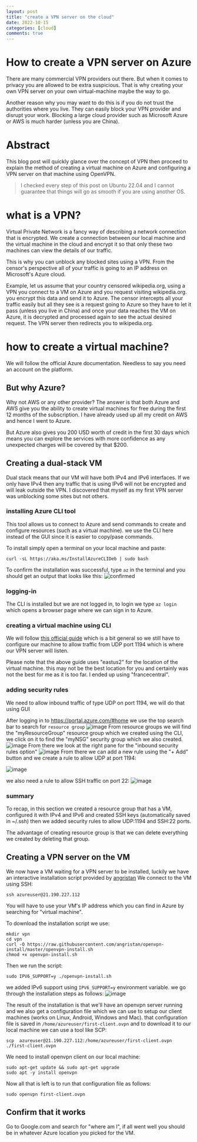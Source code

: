 ```yaml
---
layout: post
title: "create a VPN server on the cloud"
date: 2022-10-15
categories: [cloud]
comments: true
---
```



# How to create a VPN server on Azure
There are many commercial VPN providers out there. But when it comes to privacy you are allowed to be extra suspicious. That is why creating your own VPN server on your own virtual-machine maybe the way to go.

Another reason why you may want to do this is if you do not trust the authorities where you live. They can easily block your VPN provider and disrupt your work. Blocking a large cloud provider such as Microsoft Azure or AWS is much harder (unless you are China).

# Abstract
This blog post will quickly glance over the concept of VPN then proceed to explain the method of creating a virtual machine on Azure and configuring a VPN server on that machine using OpenVPN.

>I checked every step of this post on Ubuntu 22.04 and I cannot guarantee that things will go as smooth if you are using another OS.

# what is a VPN?
Virtual Private Network is a fancy way of describing a network connection that is encrypted. We create a connection between our local machine and the virtual machine in the cloud and encrypt it so that only these two machines can view the details of our traffic.

This is why you can unblock any blocked sites using a VPN. From the censor's perspective all of your traffic is going to an IP address on Microsoft's Azure cloud. 

Example, let us assume that your country censored wikipedia.org, using a VPN you connect to a VM on Azure and you request visiting wikipedia.org. you encrypt this data and send it to Azure. The censor intercepts all your traffic easily but all they see is a request going to Azure so they have to let it pass (unless you live in China) and once your data reaches the VM on Azure, it is decrypted and processed again to see the actual desired request. The VPN server then redirects you to wikipedia.org.

# how to create a virtual machine?
We will follow the official Azure documentation. Needless to say you need an account on the platform.

## But why Azure?
Why not AWS or any other provider?
The answer is that both Azure and AWS give you the ability to create virtual machines for free during the first 12 months of the subscription. I have already used up all my credit on AWS and hence I went to Azure.

But Azure also gives you 200 USD worth of credit in the first 30 days which means you can explore the services with more confidence as any unexpected charges will be covered by that $200.

## Creating a dual-stack VM
Dual stack means that our VM will have both IPv4 and IPv6 interfaces. If we only have IPv4 then any traffic that is using IPv6 will not be encrypted and will leak outside the VPN. I discovered that myself as my first VPN server was unblocking some sites but not others.


### installing Azure CLI tool
This tool allows us to connect to Azure and send commands to create and configure resources (such as a virtual machine). we use the CLI here instead of the GUI since it is easier to copy/pase commands.

To install simply open a terminal on your local machine and paste:
```
curl -sL https://aka.ms/InstallAzureCLIDeb | sudo bash
```
To confirm the installation was successful, type `az` in the terminal and you should get an output that looks like this:
![confirmed](./az.png "cli works")

### logging-in
The CLI is installed but we are not logged in, to login we type `az login` which opens a browser page where we can sign in to Azure.


### creating a virtual machine using CLI
We will follow [this official guide](https://learn.microsoft.com/en-us/azure/virtual-network/ip-services/create-vm-dual-stack-ipv6-cli "create-vm-dual-stack-ipv6-cli") which is a bit general so we still have to configure our machine to allow traffic from UDP port 1194 which is where our VPN server will listen.

Please note that the above guide uses "eastus2" for the location of the virtual machine. this may not be the best location for you and certainly was not the best for me as it is too far. I ended up using "francecentral".

### adding security rules
We need to allow inbound traffic of type UDP on port 1194, we will do that using GUI

After logging in to https://portal.azure.com/#home we use the top search bar to search for `resource group`
![image](../assets/2022-10-16-create-vpn-on-the-cloud/portal.png)
From resource groups we will find the "myResourceGroup" resource group which we created using the CLI, we click on it to find the "myNSG" security group which we also created.
![image](../assets/2022-10-16-create-vpn-on-the-cloud/security.png)
From there we look at the right pane for the "inbound security rules option"
![image](../assets/2022-10-16-create-vpn-on-the-cloud/inbound.png)
From there we can add a new rule using the "+ Add" button and we create a rule to allow UDP at port 1194:

![image](../assets/2022-10-16-create-vpn-on-the-cloud/udp.png)

we also need a rule to allow SSH traffic on port 22:
![image](../assets/2022-10-16-create-vpn-on-the-cloud/ssh.png)


### summary
To recap, in this section we created a resource group that has a VM, configured it with IPv4 and IPv6 and created SSH keys (automatically saved in ~/.ssh) then we added security rules to allow UDP:1194 and SSH:22 ports.

The advantage of creating resource group is that we can delete everything we created by deleting that group.
## Creating a VPN server on the VM
We now have a VM waiting for a VPN server to be installed, luckily we have an interactive installation script provided by [angristan](https://github.com/angristan/openvpn-install "install openvpn")
We connect to the VM using SSH:
```
ssh azureuser@21.190.227.112
```
You will have to use your VM's IP address which you can find in Azure by searching for "virtual machine".

To download the installation script we use:
```
mkdir vpn
cd vpn
curl -O https://raw.githubusercontent.com/angristan/openvpn-install/master/openvpn-install.sh
chmod +x openvpn-install.sh
```
Then we run the script:
```
sudo IPV6_SUPPORT=y ./openvpn-install.sh
```
we added IPv6 support using `IPV6_SUPPORT=y` environment variable.
we go through the installation steps as follows:
![image](../assets/2022-10-16-create-vpn-on-the-cloud/openvpn.png)

The result of the installation is that we'll have an openvpn server running and we also get a configuration file which we can use to setup our client machines (works on Linux, Android, Windows and Mac). that configuration file is saved in
`/home/azureuser/first-client.ovpn` and to download it to our local machine we can use a tool like SCP:
```
scp  azureuser@21.190.227.112:/home/azureuser/first-client.ovpn ./first-client.ovpn
```
We need to install openvpn client on our local machine:
```
sudo apt-get update && sudo apt-get upgrade
sudo apt -y install openvpn
```
Now all that is left is to run that configuration file as follows:
```
sudo openvpn first-client.ovpn
```
## Confirm that it works
Go to Google.com and search for "where am I", if all went well you should be in whatever Azure location you picked for the VM. 